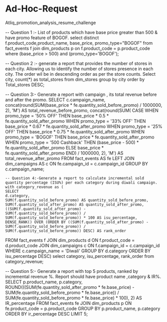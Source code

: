 # Ad-Hoc-Request
Atliq_promotion_analysis_resume_challenge

-- Question 1 :- List of products which have base price greater than 500 & have promo feature of BOGOF.
select distinct f.product_code,product_name, base_price, promo_type="BOGOF"
from fact_events f join dim_products p
on f.product_code = p.product_code 
where (base_price > 500) and (promo_type='BOGOF');

-- Question 2 :- generate a report that provides the number of stores in each city. Allowing us to identify the number of stores presence in each city. The order wil be in descending order as per the store counts.
Select city, count(*) as total_stores 
from dim_stores
group by city
order by Total_stores DESC;

-- Question 3:- Generate a report with campaign , its total revenue before and after the promo.
  SELECT c.campaign_name,
           concat(round(SUM(base_price * fe.quantity_sold_before_promo) / 1000000, 2), 'M') AS total_revenue_before_promo,
           concat(round(SUM(
               CASE 
                   WHEN promo_type = '50% OFF' THEN base_price * 0.5 * fe.quantity_sold_after_promo
                   WHEN promo_type = '33% OFF' THEN base_price * 0.67 * fe.quantity_sold_after_promo
                   WHEN promo_type = '25% OFF' THEN base_price * 0.75 * fe.quantity_sold_after_promo
                   WHEN promo_type = 'BOGOF' THEN base_price * fe.quantity_sold_after_promo
                   WHEN promo_type = '500 Cashback' THEN (base_price - 500) * fe.quantity_sold_after_promo
                   ELSE base_price * fe.quantity_sold_after_promo
               END) / 1000000, 2), 'M') AS total_revenue_after_promo
    FROM fact_events AS fe
    LEFT JOIN dim_campaigns AS c ON fe.campaign_id = c.campaign_id
    GROUP BY c.campaign_name;

    -- Question 4:-Generate a report to calculate incremental sold quantity percentage (ISU%) per each category during diwali campaign.
    with category_revenue as (
    SELECT 
    d.category,
    SUM(f.quantity_sold_before_promo) AS quantity_sold_before_promo,
    SUM(f.quantity_sold_after_promo) AS quantity_sold_after_promo,
    ((SUM(f.quantity_sold_after_promo) - SUM(f.quantity_sold_before_promo)) / SUM(f.quantity_sold_before_promo)) * 100 AS isu_percentage,
    DENSE_RANK() OVER (ORDER BY ((SUM(f.quantity_sold_after_promo) - SUM(f.quantity_sold_before_promo)) / SUM(f.quantity_sold_before_promo)) DESC) AS rank_order
FROM 
    fact_events f
JOIN 
    dim_products d ON f.product_code = d.product_code
JOIN 
    dim_campaigns c ON f.campaign_id = c.campaign_id
WHERE 
    c.campaign_name = 'Diwali'
GROUP BY 
    d.category
ORDER BY 
    isu_percentage DESC)
select category, isu_percentage, rank_order
from category_revenue;

-- Question 5:- Generate a report with top 5 products, ranked by incremental revenue %. Report should have product name ,category & IR%.
SELECT 
    p.product_name,
    p.category,
    ROUND(((SUM(fe.quantity_sold_after_promo * fe.base_price) - SUM(fe.quantity_sold_before_promo * fe.base_price)) / SUM(fe.quantity_sold_before_promo * fe.base_price) * 100), 2) AS IR_percentage
FROM 
    fact_events fe
JOIN 
    dim_products p ON fe.product_code = p.product_code
GROUP BY 
    p.product_name, 
    p.category
ORDER BY 
    ir_percentage DESC
LIMIT 5;
    
